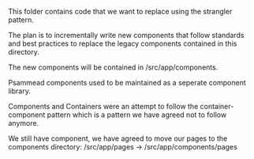 This folder contains code that we want to replace using the strangler pattern.

The plan is to incrementally write new components that follow standards and best practices to replace the legacy components contained in this directory.

The new components will be contained in /src/app/components.

Psammead components used to be maintained as a seperate component library.

Components and Containers were an attempt to follow the container-component pattern which is a pattern we have agreed not to follow anymore.

We still have component, we have agreed to move our pages to the components directory:
/src/app/pages -> /src/app/components/pages
